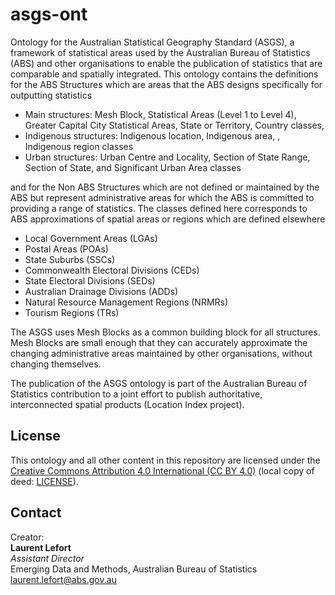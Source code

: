 # asgs-ont
Ontology for the Australian Statistical Geography Standard (ASGS), a framework of statistical areas used by the Australian Bureau of Statistics (ABS) and other organisations to enable the publication of statistics that are comparable and spatially integrated. 
This ontology contains the definitions for the ABS Structures which are areas that the ABS designs specifically for outputting statistics

* Main structures: Mesh Block, Statistical Areas (Level 1 to Level 4), Greater Capital City Statistical Areas, State or Territory, Country classes,
* Indigenous structures: Indigenous location, Indigenous area, , Indigenous region classes
* Urban structures: Urban Centre and Locality,  Section of State Range, Section of State, and Significant Urban Area classes

and for the Non ABS Structures which are not defined or maintained by the ABS but represent administrative areas for which the ABS is committed to providing a range of statistics. The classes defined here corresponds to ABS approximations of spatial areas or regions which are defined elsewhere
* Local Government Areas (LGAs)
* Postal Areas (POAs)
* State Suburbs (SSCs)
* Commonwealth Electoral Divisions (CEDs)
* State Electoral Divisions (SEDs)
* Australian Drainage Divisions (ADDs)
* Natural Resource Management Regions (NRMRs)
* Tourism Regions (TRs)

The ASGS uses Mesh Blocks as a common building block for all structures. Mesh Blocks are small enough that they can accurately approximate the changing administrative areas maintained by other organisations, without changing themselves.

The publication of the ASGS ontology is part of the Australian Bureau of Statistics contribution to a joint effort to publish authoritative, interconnected spatial products (Location Index project).


## License
This ontology and all other content in this repository are licensed under the [Creative Commons Attribution 4.0 International (CC BY 4.0)](https://creativecommons.org/licenses/by/4.0/) (local copy of deed: [LICENSE](LICENSE)).


## Contact
Creator:  
**Laurent Lefort**  
*Assistant Director*  
Emerging Data and Methods, Australian Bureau of Statistics  
laurent.lefort@abs.gov.au  
